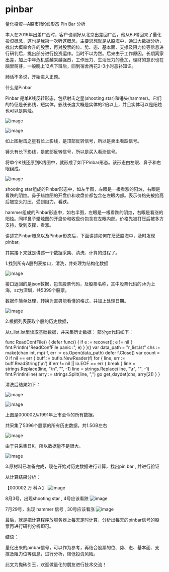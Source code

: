 # pinbar
量化投资--A股市场K线形态 Pin Bar 分析

本人在2019年出差广西时，客户也刚好从北京出差回广西，他从BJ带回来了量化投资概念，这也是我第一次听这概念，主要思想就是从股海中，通过大数据分析，找出大概率会升的股票，再对股票的位、势、态、基本面、支撑及阻力位等信息进行研判后，挑出部分进行投资运作。当时不以为然。后来由于工作原因，长期离家出差，加上中年危机感越来越强烈，工作压力、生活压力的叠加，理财的意识也在脑里萌芽，一般晚上12点下班后，回到宿舍再花2-3小时恶补知识。

肺话不多说，开始进入正题。

什么是Pinbar

Pinbar 是单K线反转形态，包括射击之星(shooting star)和锤头(hammer)。它们的特征是长影线，短实体。影线长度大概是实体的2倍以上，并且实体可以是阳烛也可以是阴烛。

![image](https://user-images.githubusercontent.com/23202106/129580655-c863dba2-a314-449f-bd20-89dbe0eeef72.png)

![image](https://user-images.githubusercontent.com/23202106/129580784-8f3715df-0e0e-4e27-b32b-6e1e9820166e.png)

如上图射击之星有长上影线，是顶部反转信号，所以是卖出看跌信号。

锤头有长下影线，是底部反转信号，所以是买入看涨信号。

将单个K线还原到K线图中，就形成了如下Pinbar形态。该形态由左眼、鼻子和右眼组成。

![image](https://user-images.githubusercontent.com/23202106/129580838-ff2ababc-3a67-48a2-b0a0-5550a1637ca5.png)

shooting star组成的Pinbar形态中，如左半图，左眼是一根看涨的阳烛，右眼是看跌的阴烛。鼻子蜡烛图的开盘价和收盘价都包含在左眼内部。表示价格先被抬高后被空头打压，受到阻力，看跌。

hammer组成的Pinbar形态中，如右半图，左眼是一根看跌的阴烛，右眼是看涨的阳烛。同样鼻子蜡烛图的开盘价和收盘价包含在左眼内部。价格先被打压后被多方支持，受到支撑，看涨。

讲述完Pinbar概念以及Pinbar形态后，下面讲述如何在茫茫股海中，及时发现pinbar。

其实接下来就是讲述一个数据采集、清洗、计算的过程了。

1.找到所有A股列表接口，清洗，并处理为结构化数据

![image](https://user-images.githubusercontent.com/23202106/129580949-21237583-22c8-433c-b7fe-26d07d777a7b.png)

接口返回的是json数据，包含股票代码，及股票名称，其中股票代码的sh为上海，sz为深圳，共5399个股票。

数据作简单处理，转换为直男能看懂的格式，并加上处理日期。

![image](https://user-images.githubusercontent.com/23202106/129580905-e66ba0ce-4dc5-4496-9fc8-81a7b0826dfc.png)

2.根据列表获取个股的历史数据，

从r_list.lst里读取基础数据，并采集历史数据：
部分go代码如下：

func ReadConfFile() {
	defer func() {
		if e := recover(); e != nil {
			fmt.Println("ReadConfFile panic  :", e)
		}
	}()
	var data_path = "r_list.lst"
	chs := make(chan int, mp)
	f, err := os.Open(data_path)
	defer f.Close()
	var count = 0
	if nil == err {
		buff := bufio.NewReader(f)
		for {
			line, err := buff.ReadString('\n')
			if err != nil || io.EOF == err {
				break
			}
			line = strings.Replace(line, "\n", "", -1)
			line = strings.Replace(line, "\r", "", -1)
			fmt.Println(line)
			arry := strings.Split(line, ",")
			go get_daydet(chs, arry[2])
		}
	}

清洗后结果如下：

![image](https://user-images.githubusercontent.com/23202106/129581096-865d413b-5e4e-49da-b08e-17472b2d6c31.png)

![image](https://user-images.githubusercontent.com/23202106/129581109-b05baa3c-3f80-43be-9cf4-ba6a5c024bb1.png)

上图是000002从1991年上市至今的所有数据。

共采集了5396个股票的所有历史数据，共1.5GB左右

![image](https://user-images.githubusercontent.com/23202106/129581170-8952146c-d8f3-42a9-9497-2a57d00aac59.png)

由于只采集日K，所以数据量不是很大。

![image](https://user-images.githubusercontent.com/23202106/129581213-222b2584-d727-40cc-bb66-44ba1e034619.png)

3.原材料已准备完成，现在开始对历史数据进行计算，找出pin bar , 并进行验证

从计算结果分析：

【000002 万 科Ａ】
![image](https://user-images.githubusercontent.com/23202106/129581237-c355a330-e0d9-4b13-9314-0a942a556591.png)

8月3号，出现shooting star , 4号应该看跌
![image](https://user-images.githubusercontent.com/23202106/129581266-39900b2e-5ff2-457e-ba6b-1e7dbccc1c7e.png)

7月29号，出现 hammer 信号 , 30号应该看涨
![image](https://user-images.githubusercontent.com/23202106/129581304-d588d56c-01b2-42a6-af46-c05b7b8d1997.png)

最后，就是把计算程序放服务器上每天定时计算，分析出每天的pinbar信号的股票再进行研判分析即可。

结语：

量化出来的pinbar信号，可以作为参考，再结合股票的位、势、态、基本面、支撑及阻力位等信息，进行分析，降低投资风险。

此文为抛砖引玉，欢迎做量化的朋友进行技术交流！
